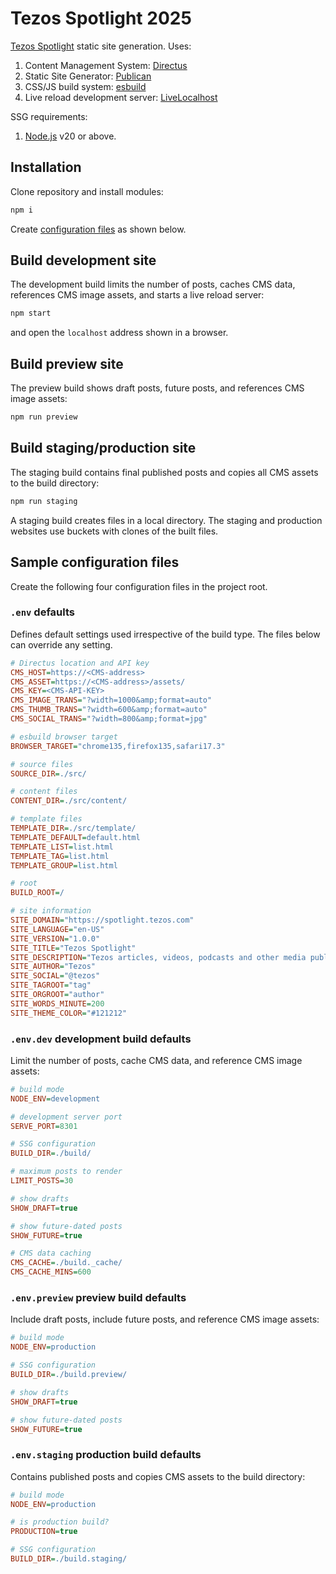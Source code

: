 # Tezos Spotlight 2025

[Tezos Spotlight](https://spotlight.tezos.com/) static site generation. Uses:

1. Content Management System: [Directus](https://directus.io/)
1. Static Site Generator: [Publican](https://publican.dev/)
1. CSS/JS build system: [esbuild](https://esbuild.github.io/)
1. Live reload development server: [LiveLocalhost](https://publican.dev/livelocalhost/)

SSG requirements:

1. [Node.js](https://nodejs.org/) v20 or above.


## Installation

Clone repository and install modules:

```bash
npm i
```

Create [configuration files](#sample-configuration-files) as shown below.


## Build development site

The development build limits the number of posts, caches CMS data, references CMS image assets, and starts a live reload server:

```bash
npm start
```

and open the `localhost` address shown in a browser.


## Build preview site

The preview build shows draft posts, future posts, and references CMS image assets:

```bash
npm run preview
```


## Build staging/production site

The staging build contains final published posts and copies all CMS assets to the build directory:

```bash
npm run staging
```

A staging build creates files in a local directory. The staging and production websites use buckets with clones of the built files.


## Sample configuration files

Create the following four configuration files in the project root.


### `.env` defaults

Defines default settings used irrespective of the build type. The files below can override any setting.

```ini
# Directus location and API key
CMS_HOST=https://<CMS-address>
CMS_ASSET=https://<CMS-address>/assets/
CMS_KEY=<CMS-API-KEY>
CMS_IMAGE_TRANS="?width=1000&amp;format=auto"
CMS_THUMB_TRANS="?width=600&amp;format=auto"
CMS_SOCIAL_TRANS="?width=800&amp;format=jpg"

# esbuild browser target
BROWSER_TARGET="chrome135,firefox135,safari17.3"

# source files
SOURCE_DIR=./src/

# content files
CONTENT_DIR=./src/content/

# template files
TEMPLATE_DIR=./src/template/
TEMPLATE_DEFAULT=default.html
TEMPLATE_LIST=list.html
TEMPLATE_TAG=list.html
TEMPLATE_GROUP=list.html

# root
BUILD_ROOT=/

# site information
SITE_DOMAIN="https://spotlight.tezos.com"
SITE_LANGUAGE="en-US"
SITE_VERSION="1.0.0"
SITE_TITLE="Tezos Spotlight"
SITE_DESCRIPTION="Tezos articles, videos, podcasts and other media published by the Tezos community."
SITE_AUTHOR="Tezos"
SITE_SOCIAL="@tezos"
SITE_TAGROOT="tag"
SITE_ORGROOT="author"
SITE_WORDS_MINUTE=200
SITE_THEME_COLOR="#121212"
```


### `.env.dev` development build defaults

Limit the number of posts, cache CMS data, and reference CMS image assets:

```ini
# build mode
NODE_ENV=development

# development server port
SERVE_PORT=8301

# SSG configuration
BUILD_DIR=./build/

# maximum posts to render
LIMIT_POSTS=30

# show drafts
SHOW_DRAFT=true

# show future-dated posts
SHOW_FUTURE=true

# CMS data caching
CMS_CACHE=./build._cache/
CMS_CACHE_MINS=600
```


### `.env.preview` preview build defaults

Include draft posts, include future posts, and reference CMS image assets:

```ini
# build mode
NODE_ENV=production

# SSG configuration
BUILD_DIR=./build.preview/

# show drafts
SHOW_DRAFT=true

# show future-dated posts
SHOW_FUTURE=true
```


### `.env.staging` production build defaults

Contains published posts and copies CMS assets to the build directory:

```ini
# build mode
NODE_ENV=production

# is production build?
PRODUCTION=true

# SSG configuration
BUILD_DIR=./build.staging/
```
